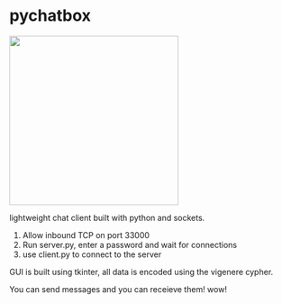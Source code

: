 # pychatbox
<img src="https://i.gyazo.com/e6b76af355c0ad999d819b83f8c96dfc.png" height="300px"></img>

lightweight chat client built with python and sockets.

1. Allow inbound TCP on port 33000
2. Run server.py, enter a password and wait for connections
3. use client.py to connect to the server

GUI is built using tkinter, all data is encoded using the vigenere cypher.

You can send messages and you can receieve them! wow!


